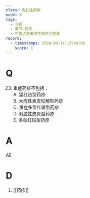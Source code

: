 ```yaml
---
class: 皮肤性病学
mode: X
tags:
  - 习题
  - 章节-药疹
  - 中南大学皮肤性病学习题集
record:
  - timestamps: 2024-09-17-13:49:06
    score: 1
---
```


# Q
23. 重症药疹不包括：  
A. 猩红热型药疹  
B. 大疱性表皮松解型药疹  
C. 重症多型红斑型药疹  
D. 剥脱性皮炎型药疹  
E. 多型红斑型药疹  
# A
AE
# D
1. [[药疹]]